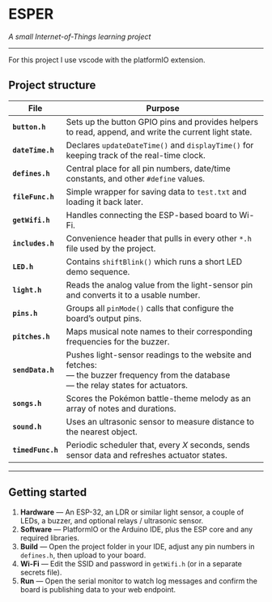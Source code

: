 # ESPER
*A small Internet-of-Things learning project*

---

For this project I use vscode with the platformIO extension.

## Project structure

| File | Purpose |
|------|---------|
| **`button.h`** | Sets up the button GPIO pins and provides helpers to read, append, and write the current light state. |
| **`dateTime.h`** | Declares `updateDateTime()` and `displayTime()` for keeping track of the real-time clock. |
| **`defines.h`** | Central place for all pin numbers, date/time constants, and other `#define` values. |
| **`fileFunc.h`** | Simple wrapper for saving data to `test.txt` and loading it back later. |
| **`getWifi.h`** | Handles connecting the ESP-based board to Wi-Fi. |
| **`includes.h`** | Convenience header that pulls in every other `*.h` file used by the project. |
| **`LED.h`** | Contains `shiftBlink()` which runs a short LED demo sequence. |
| **`light.h`** | Reads the analog value from the light-sensor pin and converts it to a usable number. |
| **`pins.h`** | Groups all `pinMode()` calls that configure the board’s output pins. |
| **`pitches.h`** | Maps musical note names to their corresponding frequencies for the buzzer. |
| **`sendData.h`** | Pushes light-sensor readings to the website and fetches:<br>— the buzzer frequency from the database<br>— the relay states for actuators. |
| **`songs.h`** | Scores the Pokémon battle-theme melody as an array of notes and durations. |
| **`sound.h`** | Uses an ultrasonic sensor to measure distance to the nearest object. |
| **`timedFunc.h`** | Periodic scheduler that, every *X* seconds, sends sensor data and refreshes actuator states. |

---

## Getting started

1. **Hardware** — An ESP-32, an LDR or similar light sensor, a couple of LEDs, a buzzer, and optional relays / ultrasonic sensor.  
2. **Software** — PlatformIO or the Arduino IDE, plus the ESP core and any required libraries.  
3. **Build** — Open the project folder in your IDE, adjust any pin numbers in `defines.h`, then upload to your board.  
4. **Wi-Fi** — Edit the SSID and password in `getWifi.h` (or in a separate secrets file).  
5. **Run** — Open the serial monitor to watch log messages and confirm the board is publishing data to your web endpoint.
